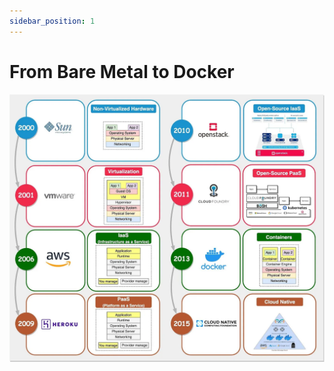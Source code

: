```yaml
---
sidebar_position: 1
---
```


# From Bare Metal to Docker

![Diagram](./images/from-bare-metal-to-docker.webp)